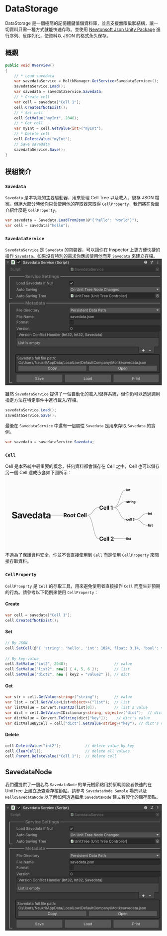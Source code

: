 # DataStorage

DataStorage 是一個極簡的記憶體鍵值儲資料庫，並且支援無限巢狀結構，讓一切資料只需一種方式就能快速存取。並使用 [Newtonsoft Json Unity Package](https://docs.unity3d.com/Packages/com.unity.nuget.newtonsoft-json@3.0/manual/index.html) 進行序列、反序列化，使資料以 JSON 的格式永久保存。

## 概觀

```cs
public void Overview()
{
    // * Load savedata
    var savedataService = MoltkManager.GetService<SavedataService>();
    savedataService.Load();
    var savedata = savedataService.Savedata;
    // * Create cell
    var cell = savedata["Cell 1"];
    cell.CreateIfNotExist();
    // * Set cell
    cell.SetValue("myInt", 2048);
    // * Get cell
    var myInt = cell.GetValue<int>("myInt");
    // * Delete cell
    cell.DeleteValue("myInt");
    // Save savedata
    savedataService.Save();
}
```

## 模組簡介

### `Savedata`

`Savedata` 是本功能的主要驅動器，用來管理 Cell Tree 以及載入、儲存 JSON 檔案。但絕大部分時候你只會使用他的存取器來取得 `CellProperty`，我們將在後面介紹什麼是 `CellProperty`。

```cs
var savedata = Savedata.LoadFromJson(@"{'hello': 'world'}");
var cell = savedata["hello"];
```

### `SavedataService`

`SavedataService` 是 `Savedata` 的包裝器，可以讓你在 Inspector 上更方便快捷的操作 `Savedata`。如果沒有特別的需求你應該使用他而非 `Savedata` 來建立存檔。
![SavedataService](./Docs/SavedataService.png)

雖然 `SavedataService` 提供了一個自動化的載入/儲存系統，但你仍可以透過調用指定方法在特定事件中進行載入/存檔。

```cs
savedataService.Load();
savedataService.Save();
```

最後在 `SavedataService` 中還有一個屬性 `Savedata` 是用來存取 `Savedata` 的實例。

```cs
var savedata = savedataService.Savedata;
```
### `Cell`
 
Cell 是本系統中最重要的概念，任何資料都會儲存在 Cell 之中，Cell 也可以儲存另一個 Cell 達成嵌套如下圖所示：
![Cell Structure](./Docs/CellStructure.png)
不過為了保護資料安全，你並不會直接使用到 `Cell` 而是使用 `CellProperty` 來間接存取資料。
### `CellProperty`

`CellProeprty` 是 `Cell` 的存取工具，用來避免使用者直接操作 `Cell` 而產生非預期的行為。請參考以下範例來使用 `CellProperty`：

#### Create

```cs
var cell = savedata["Cell 1"];
cell.CreateIfNotExist();
```

#### Set

```cs
// By JSON
cell.SetCell(@"{ 'string': 'hello', 'int': 1024, float: 3.14, 'bool': true, 'list': [1, 2, 3], 'dict': { 'key': 'value' } }");

// By key-value
cell.SetValue("int2", 2048);                     // value
cell.SetValue("list2", new[] { 4, 5, 6 });       // list
cell.SetValue("dict2", new { key2 = "value2" }); // dict
```

#### Get

```cs
var str = cell.GetValue<string>("string");       // value
var list = cell.GetValue<List<object>>("list");  // list
var listValue = Convert.ToInt32(list[0]);        // list's value
var dict = cell.GetValue<IDictionary<string, object>>("dict");  // dict
var dictValue = Convert.ToString(dict["key"]);    // dict's value
var dictValueByCell = cell["dict"].GetValue<string>("key"); // dict's value by Cell (recommend)
```

#### Delete

```cs
cell.DeleteValue("int2");           // delete value by key
cell.ClearCell();                   // delete all values
cell.Parent.DeleteValue("Cell 1");  // delete cell
```


## SavedataNode

我們還提供了一個名為 `SavedataNode` 的單元樹節點用於幫助開發者快速的在 UnitTree 上建立及查看存檔節點。請參考 `SavedataNode Sample` 場景以及 `HelloSavedataNode` 以了解如何透過繼承 `SavedataNode` 建立客製化的儲存節點。

![SavedataNode](./Docs/SavedataService.png)